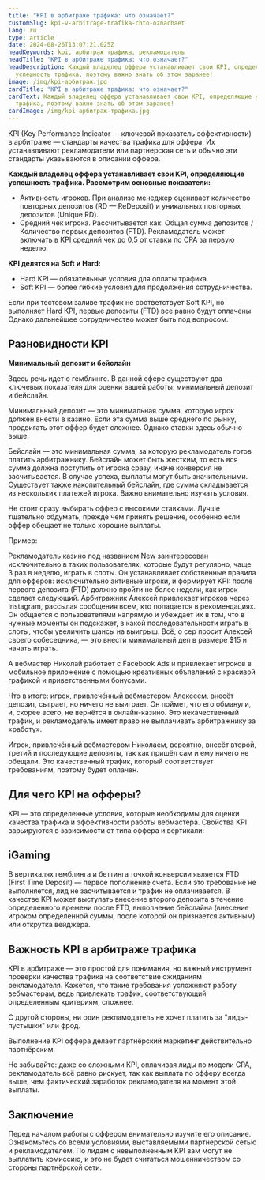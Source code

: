 ```yaml
---
title: "KPI в арбитраже трафика: что означает?"
customSlug: kpi-v-arbitrage-trafika-chto-oznachaet
lang: ru
type: article
date: 2024-08-26T13:07:21.025Z
headKeywords: kpi, арбитраж трафика, рекламодатель
headTitle: "KPI в арбитраже трафика: что означает?"
headDescription: Каждый владелец оффера устанавливает свои KPI, определяющие
  успешность трафика, поэтому важно знать об этом заранее!
image: /img/kpi-арбитраж.jpg
cardTitle: "KPI в арбитраже трафика: что означает?"
cardText: Каждый владелец оффера устанавливает свои KPI, определяющие успешность
  трафика, поэтому важно знать об этом заранее!
cardImage: /img/kpi-арбитраж-трафика.jpg
---
```

KPI (Key Performance Indicator — ключевой показатель эффективности) в арбитраже — стандарты качества трафика для оффера. Их устанавливают рекламодатели или партнерская сеть и обычно эти стандарты указываются в описании оффера.



**Каждый владелец оффера устанавливает свои KPI, определяющие успешность трафика. Рассмотрим основные показатели:**

* Активность игроков. При анализе менеджер оценивает количество повторных депозитов (RD — ReDeposit) и уникальных повторных депозитов (Unique RD).
* Средний чек игрока. Рассчитывается как: Общая сумма депозитов / Количество первых депозитов (FTD). Рекламодатель может включать в KPI средний чек до 0,5 от ставки по CPA за первую неделю.

**KPI делятся на Soft и Hard:**

* Hard KPI — обязательные условия для оплаты трафика.
* Soft KPI — более гибкие условия для продолжения сотрудничества.

Если при тестовом заливе трафик не соответствует Soft KPI, но выполняет Hard KPI, первые депозиты (FTD) все равно будут оплачены. Однако дальнейшее сотрудничество может быть под вопросом.



## Разновидности KPI

**Минимальный депозит и бейслайн**

Здесь речь идет о гемблинге. В данной сфере существуют два ключевых показателя для оценки вашей работы: минимальный депозит и бейслайн. 

Минимальный депозит — это минимальная сумма, которую игрок должен внести в казино. Если эта сумма выше среднего по рынку, продвигать этот оффер будет сложнее. Однако ставки здесь обычно выше.

Бейслайн — это минимальная сумма, за которую рекламодатель готов платить арбитражнику. Бейслайн может быть жестким, то есть вся сумма должна поступить от игрока сразу, иначе конверсия не засчитывается. В случае успеха, выплаты могут быть значительными. Существует также накопительный бейслайн, где сумма складывается из нескольких платежей игрока. Важно внимательно изучать условия.

Не стоит сразу выбирать оффер с высокими ставками. Лучше тщательно обдумать, прежде чем принять решение, особенно если оффер обещает не только хорошие выплаты.

Пример:

Рекламодатель казино под названием New заинтересован исключительно в таких пользователях, которые будут регулярно, чаще 3 раз в неделю, играть в слоты. Он устанавливает собственные правила для офферов: исключительно активные игроки, и формирует KPI: после первого депозита (FTD) должно пройти не более недели, как игрок сделает следующий. Арбитражник Алексей привлекает игроков через Instagram, рассылая сообщения всем, кто попадается в рекомендациях. Он общается с пользователями напрямую и убеждает их в том, что в нужные моменты он подскажет, в какой последовательности играть в слоты, чтобы увеличить шансы на выигрыш. Всё, о сер просит Алексей своего собеседника, — это внести минимальный деп в размере $15 и начать играть.

А вебмастер Николай работает с Facebook Ads и привлекает игроков в мобильное приложение с помощью креативных объявлений с красивой графикой и приветственными бонусами.

Что в итоге: игрок, привлечённый вебмастером Алексеем, внесёт депозит, сыграет, но ничего не выиграет. Он поймет, что его обманули, и, скорее всего, не вернётся в онлайн-казино. Это некачественный трафик, и рекламодатель имеет право не выплачивать арбитражнику за «работу».

Игрок, привлечённый вебмастером Николаем, вероятно, внесёт второй, третий и последующие депозиты, так как пришёл сам и ему ничего не обещали. Это качественный трафик, который соответствует требованиям, поэтому будет оплачен.

## Для чего KPI на офферы?

KPI — это определенные условия, которые необходимы для оценки качества трафика и эффективности работы вебмастера. Свойства KPI варьируются в зависимости от типа оффера и вертикали:

## iGaming

В вертикалях гемблинга и беттинга точкой конверсии является FTD (First Time Deposit) — первое пополнение счета. Если это требование не выполняется, лид не засчитывается и трафик не оплачивается. В качестве KPI может выступать внесение второго депозита в течение определенного времени после FTD, выполнение бейслайна (внесение игроком определенной суммы, после которой он признается активным) или открутка вейджера.

## Важность KPI в арбитраже трафика

KPI в арбитраже — это простой для понимания, но важный инструмент проверки качества трафика на соответствие ожиданиям рекламодателя. Кажется, что такие требования усложняют работу вебмастерам, ведь привлекать трафик, соответствующий определенным критериям, сложнее. 

С другой стороны, ни один рекламодатель не хочет платить за "лиды-пустышки" или фрод. 

Выполнение KPI оффера делает партнёрский маркетинг действительно партнёрским. 

Не забывайте: даже со сложными KPI, оплачивая лиды по модели CPA, рекламодатель всё равно рискует, так как выплата по офферу всегда выше, чем фактический заработок рекламодателя на момент этой выплаты.

## Заключение

Перед началом работы с оффером внимательно изучите его описание. Ознакомьтесь со всеми условиями, выставляемыми партнерской сетью и рекламодателем. По лидам с невыполненным KPI вам могут не выплатить комиссию, и это не будет считаться мошенничеством со стороны партнёрской сети.